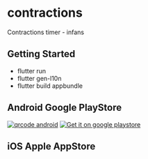 # contractions

Contractions timer - infans

## Getting Started

- flutter run
- flutter gen-l10n
- flutter build appbundle

## Android Google PlayStore

[![qrcode android](./assets/qrcode-android.png])](https://play.google.com/store/apps/details?id=be.infans.contractions)
[![Get it on google playstore](./assets/GetItOnGooglePlay_Badge_Web_color_English.png])](https://play.google.com/store/apps/details?id=be.infans.contractions)

## iOS Apple AppStore

